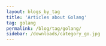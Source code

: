 ```yaml
---
layout: blogs_by_tag
title: 'Articles about Golang'
tag: golang
permalink: /blog/tag/golang/
sidebar: /downloads/category_go.jpg
---
```


